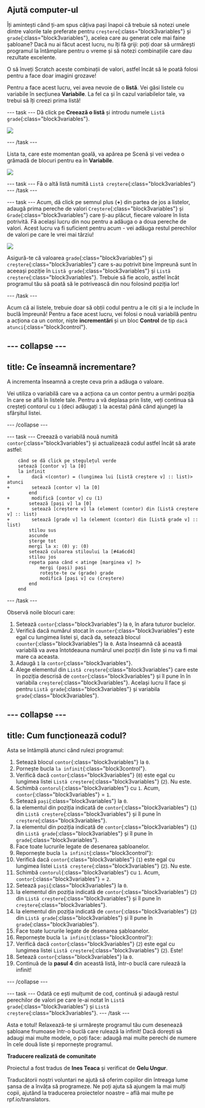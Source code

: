 ## Ajută computer-ul

Îți amintești când ți-am spus câțiva pași înapoi că trebuie să notezi unele dintre valorile tale preferate pentru `creștere`{:class="block3variables"} și `grade`{:class="block3variables"}, acelea care au generat cele mai faine șabloane? Dacă nu ai făcut acest lucru, nu îți fă griji: poți doar să urmărești programul la întâmplare pentru o vreme și să notezi combinațiile care dau rezultate excelente.

O să înveți Scratch aceste combinații de valori, astfel încât să le poată folosi pentru a face doar imagini grozave!

Pentru a face acest lucru, vei avea nevoie de o **listă**. Vei găsi listele cu variabile în secțiunea **Variabile**. La fel ca și în cazul variabilelor tale, va trebui să îți creezi prima listă!

--- task --- Dă click pe **Creează o listă** și introdu numele `Listă grade`{:class="block3variables"}.

![](images/makeAList.png)

--- /task ---

Lista ta, care este momentan goală, va apărea pe Scenă și vei vedea o grămadă de blocuri pentru ea în **Variabile**.

![](images/listBlocks.png)

--- task --- Fă o altă listă numită `Listă creștere`{:class="block3variables"} --- /task ---

--- task --- Acum, dă click pe semnul plus (**+**) din partea de jos a listelor, adaugă prima pereche de valori `Creștere`{:class="block3variables"} și `Grade`{:class="block3variables"} care ți-au plăcut, fiecare valoare în lista potrivită. Fă același lucru din nou pentru a adăuga o a doua pereche de valori. Acest lucru va fi suficient pentru acum - vei adăuga restul perechilor de valori pe care le vrei mai târziu!

![](images/helping2.png)

Asigură-te că valoarea `grade`{:class="block3variables"} și `creștere`{:class="block3variables"} care s-au potrivit bine împreună sunt în aceeași poziție în `Listă grade`{:class="block3variables"} și `Listă creștere`{:class="block3variables"}. Trebuie să fie acolo, astfel încât programul tău să poată să le potrivească din nou folosind poziția lor!

--- /task ---

Acum că ai listele, trebuie doar să obții codul pentru a le citi și a le include în buclă împreună! Pentru a face acest lucru, vei folosi o nouă variabilă pentru a acționa ca un contor, niște **incrementări** și un bloc **Control** de tip `dacă atunci`{:class="block3control"}.

--- collapse ---
---
title: Ce înseamnă incrementare?
---

A incrementa înseamnă a crește ceva prin a adăuga o valoare.

Vei utiliza o variabilă care va a acționa ca un contor pentru a urmări poziția în care se află în listele tale. Pentru a vă deplasa prin liste, veți continua să creșteți contorul cu `1` (deci adăugați `1` la acesta) până când ajungeți la sfârșitul listei.

--- /collapse ---

--- task --- Creează o variabilă nouă numită `contor`{:class="block3variables"} și actualizează codul astfel încât să arate astfel:

```blocks3
    când se dă click pe stegulețul verde
    setează [contor v] la [0]
    la infinit 
+        dacă <(contor) = (lungimea lui [Listă creștere v] :: list)> atunci 
+        setează [contor v] la [0]
        end
+        modifică [contor v] cu (1)
        setează [pași v] la [0]
+        setează [creștere v] la (element (contor) din [Listă creștere v] :: list)
+        setează [grade v] la (element (contor) din [Listă grade v] :: list)
        stilou sus
        ascunde
        șterge tot
        mergi la x: (0) y: (0)
        setează culoarea stiloului la [#4a6cd4]
        stilou jos
        repeta pana când < atinge [marginea v] ?>
            mergi (pași) pași
            rotește-te cw (grade) grade
            modifică [pași v] cu (creștere)
        end
    end
```

--- /task ---

Observă noile blocuri care:

1. Setează `contor`{:class="block3variables"} la `0`, în afara tuturor buclelor.
2. Verifică dacă numărul stocat în `counter`{:class="block3variables"} este egal cu lungimea listei și, dacă da, setează blocul `counter`{:class="block3variables"} la `0`. Asta înseamnă că această variabilă va avea întotdeauna numărul unei poziții din liste și nu va fi mai mare ca aceasta.
3. Adaugă `1` la `contor`{:class="block3variables"}.
4. Alege elementul din `Listă creștere`{:class="block3variables"} care este în poziția descrisă de `contor`{:class="block3variables"} și îl pune în în variabila `creștere`{:class="block3variables"}. Același lucru îl face și pentru `Listă grade`{:class="block3variables"} și variabila `grade`{:class="block3variables"}.

--- collapse ---
---
title: Cum funcționează codul?
---

Asta se întâmplă atunci când rulezi programul:

1. Setează blocul `contor`{:class="block3variables"} la `0`.
2. Pornește bucla `la infinit`{:class="block3control"}.
3. Verifică dacă `contor`{:class="block3variables"} (`0`) este egal cu lungimea listei `Listă creștere`{:class="block3variables"} (`2`). Nu este.
4. Schimbă `contorul`{:class="block3variables"} cu `1`. Acum, `contor`{:class="block3variables"} = `1`.
5. Setează `pași`{:class="block3variables"} la `0`.
6. Ia elementul din poziția indicată de `contor`{:class="block3variables"} (`1`) din `Listă creștere`{:class="block3variables"} și îl pune în `creștere`{:class="block3variables"}.
7. Ia elementul din poziția indicată de `contor`{:class="block3variables"} (`1`) din `Listă grade`{:class="block3variables"} și îl pune în `grade`{:class="block3variables"}.
8. Face toate lucrurile legate de desenarea șabloanelor.
9. Repornește bucla `la infinit`{:class="block3control"}:
10. Verifică dacă `contor`{:class="block3variables"} (`1`) este egal cu lungimea listei `Listă creștere`{:class="block3variables"} (`2`). Nu este.
11. Schimbă `contorul`{:class="block3variables"} cu `1`. Acum, `contor`{:class="block3variables"} = `2`.
12. Setează `pași`{:class="block3variables"} la `0`.
13. Ia elementul din poziția indicată de `contor`{:class="block3variables"} (`2`) din `Listă creștere`{:class="block3variables"} și îl pune în `creștere`{:class="block3variables"}.
14. Ia elementul din poziția indicată de `contor`{:class="block3variables"} (`2`) din `Listă grade`{:class="block3variables"} și îl pune în `grade`{:class="block3variables"}.
15. Face toate lucrurile legate de desenarea șabloanelor.
16. Repornește bucla `la infinit`{:class="block3control"}:
17. Verifică dacă `contor`{:class="block3variables"} (`2`) este egal cu lungimea listei `Listă creștere`{:class="block3variables"} (`2`). Este!
18. Setează `contor`{:class="block3variables"} la `0`.
19. Continuă de la **pasul 4** din această listă, într-o buclă care rulează la infinit!

--- /collapse ---

--- task --- Odată ce ești mulțumit de cod, continuă și adaugă restul perechilor de valori pe care le-ai notat în `Listă grade`{:class="block3variables"} și `Listă creștere`{:class="block3variables"}. --- /task ---

Asta e totul! Relaxează-te și urmărește programul tău cum desenează șabloane frumoase într-o buclă care rulează la infinit! Dacă dorești să adaugi mai multe modele, o poți face: adaugă mai multe perechi de numere în cele două liste și repornește programul.


**Traducere realizată de comunitate**

Proiectul a fost tradus de **Ines Teaca** și verificat de **Gelu Ungur**.

Traducătorii noștri voluntari ne ajută să oferim copiilor din întreaga lume șansa de a învăța să programeze. Ne poți ajuta să ajungem la mai mulți copii, ajutând la traducerea proiectelor noastre – află mai multe pe rpf.io/translators.